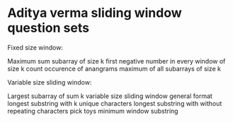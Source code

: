 # Aditya verma sliding window question sets

Fixed size window:

Maximum sum subarray of size k
first negative number in every window of size k
count occurence of anangrams
maximum of all subarrays of size k

Variable size sliding window:

Largest subarray of sum k
variable size sliding window general format
longest substring with k unique characters
longest substring with without repeating characters
pick toys
minimum window substring
